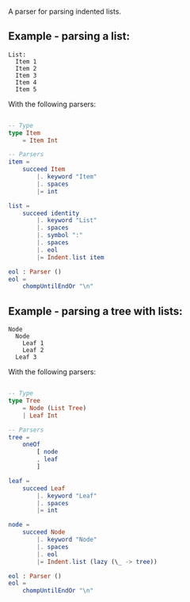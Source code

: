 A parser for parsing indented lists.

## Example - parsing a list:

```
List:
  Item 1
  Item 2
  Item 3
  Item 4
  Item 5
```

With the following parsers:

```elm

-- Type
type Item
    = Item Int

-- Parsers
item =
    succeed Item
        |. keyword "Item"
        |. spaces
        |= int

list =
    succeed identity
        |. keyword "List"
        |. spaces
        |. symbol ":"
        |. spaces
        |. eol
        |= Indent.list item

eol : Parser ()
eol =
    chompUntilEndOr "\n"

```

## Example - parsing a tree with lists:

```
Node
  Node
    Leaf 1
    Leaf 2
  Leaf 3
```

With the following parsers:


```elm

-- Type
type Tree
    = Node (List Tree)
    | Leaf Int

-- Parsers
tree =
    oneOf
        [ node
        , leaf
        ]

leaf =
    succeed Leaf
        |. keyword "Leaf"
        |. spaces
        |= int

node =
    succeed Node
        |. keyword "Node"
        |. spaces
        |. eol
        |= Indent.list (lazy (\_ -> tree))

eol : Parser ()
eol =
    chompUntilEndOr "\n"
```
